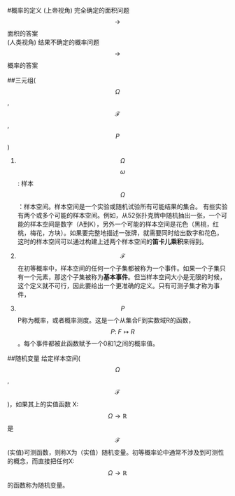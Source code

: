 #概率的定义
(上帝视角)    完全确定的面积问题         $$\rightarrow$$   面积的答案
<br>
(人类视角)    结果不确定的概率问题       $$\rightarrow$$     概率的答案

##三元组($$\Omega$$, $$\mathcal{F}$$, $$P$$)
1. $$\Omega$$
    $$\omega$$: 样本
    $$\Omega$$：样本空间。样本空间是一个实验或随机试验所有可能结果的集合。
    有些实验有两个或多个可能的样本空间。例如，从52张扑克牌中随机抽出一张，一个可能的样本空间是数字（A到K），另外一个可能的样本空间是花色（黑桃，红桃，梅花，方块）。如果要完整地描述一张牌，就需要同时给出数字和花色，这时的样本空间可以通过构建上述两个样本空间的**笛卡儿乘积**来得到。

2. $$\mathcal{F}$$
    在初等概率中，样本空间的任何一个子集都被称为一个事件。如果一个子集只有一个元素，那这个子集被称为**基本事件**。但当样本空间大小是无限的时候，这个定义就不可行，因此要给出一个更准确的定义。只有可测子集才称为事件，
    
3. $$P$$
P称为概率，或者概率测度。这是一个从集合F到实数域R的函数，$$P:\;F{\mapsto }R$$。每个事件都被此函数赋予一个0和1之间的概率值。
    
##随机变量
给定样本空间($$\Omega$$, $$\mathcal{F}$$)，如果其上的实值函数 X:$$\Omega\to \mathbb{R}$$是$$\mathcal{F}$$(实值)可测函数，则称X为（实值）随机变量。初等概率论中通常不涉及到可测性的概念，而直接把任何X:$$\Omega\to \mathbb{R}$$的函数称为随机变量。
